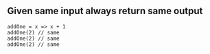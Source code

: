 ## Given same input always return same output

```
addOne = x => x + 1
addOne(2) // same
addOne(2) // same
addOne(2) // same
```